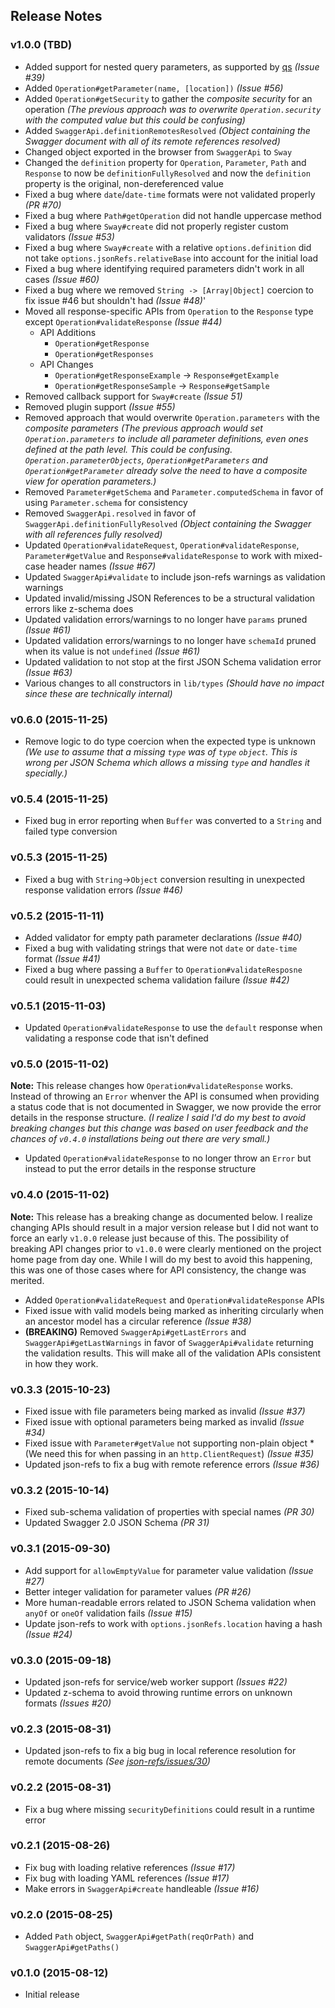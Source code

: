 ## Release Notes

### v1.0.0 (TBD)

* Added support for nested query parameters, as supported by [qs](https://github.com/ljharb/qs) *(Issue #39)*
* Added `Operation#getParameter(name, [location])` *(Issue #56)*
* Added `Operation#getSecurity` to gather the _composite security_ for an operation *(The previous approach was to
overwrite `Operation.security` with the computed value but this could be confusing)*
* Added `SwaggerApi.definitionRemotesResolved` *(Object containing the Swagger document with all of its remote
references resolved)*
* Changed object exported in the browser from `SwaggerApi` to `Sway`
* Changed the `definition` property for `Operation`, `Parameter`, `Path` and `Response` to now be
`definitionFullyResolved` and now the `definition` property is the original, non-dereferenced value
* Fixed a bug where `date`/`date-time` formats were not validated properly *(PR #70)*
* Fixed a bug where `Path#getOperation` did not handle uppercase method
* Fixed a bug where `Sway#create` did not properly register custom validators *(Issue #53)*
* Fixed a bug where `Sway#create` with a relative `options.definition` did not take `options.jsonRefs.relativeBase`
into account for the initial load
* Fixed a bug where identifying required parameters didn't work in all cases *(Issue #60)*
* Fixed a bug where we removed `String -> [Array|Object]` coercion to fix issue #46 but shouldn't had *(Issue #48)*'
* Moved all response-specific APIs from `Operation` to the `Response` type except `Operation#validateResponse` *(Issue #44)*
    * API Additions
        * `Operation#getResponse`
        * `Operation#getResponses`
    * API Changes
        * `Operation#getResponseExample` -> `Response#getExample`
        * `Operation#getResponseSample` -> `Response#getSample`
* Removed callback support for `Sway#create` *(Issue 51)*
* Removed plugin support *(Issue #55)*
* Removed approach that would overwrite `Operation.parameters` with the _composite parameters_ *(The previous approach
would set `Operation.parameters` to include all parameter definitions, even ones defined at the path level.  This could
be confusing.  `Operation.parameterObjects`, `Operation#getParameters` and `Operation#getParameter` already solve the
need to have a _composite view_ for operation parameters.)*
* Removed `Parameter#getSchema` and `Parameter.computedSchema` in favor of using `Parameter.schema` for consistency
* Removed `SwaggerApi.resolved` in favor of `SwaggerApi.definitionFullyResolved` *(Object containing the Swagger
with all references fully resolved)*
* Updated `Operation#validateRequest`, `Operation#validateResponse`, `Parameter#getValue` and
`Response#validateResponse` to work with mixed-case header names *(Issue #67)*
* Updated `SwaggerApi#validate` to include json-refs warnings as validation warnings
* Updated invalid/missing JSON References to be a structural validation errors like z-schema does
* Updated validation errors/warnings to no longer have `params` pruned *(Issue #61)*
* Updated validation errors/warnings to no longer have `schemaId` pruned when its value is not `undefined` *(Issue #61)*
* Updated validation to not stop at the first JSON Schema validation error *(Issue #63)*
* Various changes to all constructors in `lib/types` *(Should have no impact since these are technically internal)*

### v0.6.0 (2015-11-25)

* Remove logic to do type coercion when the expected type is unknown *(We use to assume that a missing `type` was of
`type` `object`.  This is wrong per JSON Schema which allows a missing `type` and handles it specially.)*

### v0.5.4 (2015-11-25)

* Fixed bug in error reporting when `Buffer` was converted to a `String` and failed type conversion

### v0.5.3 (2015-11-25)

* Fixed a bug with `String`->`Object` conversion resulting in unexpected response validation errors *(Issue #46)*

### v0.5.2 (2015-11-11)

* Added validator for empty path parameter declarations *(Issue #40)*
* Fixed a bug with validating strings that were not `date` or `date-time` format *(Issue #41)*
* Fixed a bug where passing a `Buffer` to `Operation#validateResposne` could result in unexpected schema validation failure *(Issue #42)*

### v0.5.1 (2015-11-03)

* Updated `Operation#validateResponse` to use the `default` response when validating a response code that isn't defined

### v0.5.0 (2015-11-02)

**Note:** This release changes how `Operation#validateResponse` works.  Instead of throwing an `Error` whenver the API
is consumed when providing a status code that is not documented in Swagger, we now provide the error details in the
response structure.  *(I realize I said I'd do my best to avoid breaking changes but this change was based on user
feedback and the chances of `v0.4.0` installations being out there are very small.)*

* Updated `Operation#validateResponse` to no longer throw an `Error` but instead to put the error details in the response structure

### v0.4.0 (2015-11-02)

**Note:** This release has a breaking change as documented below.  I realize changing APIs should result in a major
version release but I did not want to force an early `v1.0.0` release just because of this.  The possibility of
breaking API changes prior to `v1.0.0` were clearly mentioned on the project home page from day one.  While I will
do my best to avoid this happening, this was one of those cases where for API consistency, the change was merited.

* Added `Operation#validateRequest` and `Operation#validateResponse` APIs
* Fixed issue with valid models being marked as inheriting circularly when an ancestor model has a circular reference *(Issue #38)*
* **(BREAKING)** Removed `SwaggerApi#getLastErrors` and `SwaggerApi#getLastWarnings` in favor of `SwaggerApi#validate`
returning the validation results.  This will make all of the validation APIs consistent in how they work.

### v0.3.3 (2015-10-23)

* Fixed issue with file parameters being marked as invalid *(Issue #37)*
* Fixed issue with optional parameters being marked as invalid *(Issue #34)*
* Fixed issue with `Parameter#getValue` not supporting non-plain object *(We need this for when passing in an `http.ClientRequest`) *(Issue #35)*
* Updated json-refs to fix a bug with remote reference errors *(Issue #36)*

### v0.3.2 (2015-10-14)

* Fixed sub-schema validation of properties with special names *(PR 30)*
* Updated Swagger 2.0 JSON Schema *(PR 31)*

### v0.3.1 (2015-09-30)

* Add support for `allowEmptyValue` for parameter value validation *(Issue #27)*
* Better integer validation for parameter values *(PR #26)*
* More human-readable errors related to JSON Schema validation when `anyOf` or `oneOf` validation fails *(Issue #15)*
* Update json-refs to work with `options.jsonRefs.location` having a hash *(Issue #24)*

### v0.3.0 (2015-09-18)

* Updated json-refs for service/web worker support *(Issues #22)*
* Updated z-schema to avoid throwing runtime errors on unknown formats *(Issues #20)*

### v0.2.3 (2015-08-31)

* Updated json-refs to fix a big bug in local reference resolution for remote documents *(See [json-refs/issues/30](https://github.com/whitlockjc/json-refs/issues/30))*

### v0.2.2 (2015-08-31)

* Fix a bug where missing `securityDefinitions` could result in a runtime error

### v0.2.1 (2015-08-26)

* Fix bug with loading relative references *(Issue #17)*
* Fix bug with loading YAML references *(Issue #17)*
* Make errors in `SwaggerApi#create` handleable *(Issue #16)*

### v0.2.0 (2015-08-25)

* Added `Path` object, `SwaggerApi#getPath(reqOrPath)` and `SwaggerApi#getPaths()`

### v0.1.0 (2015-08-12)

* Initial release
